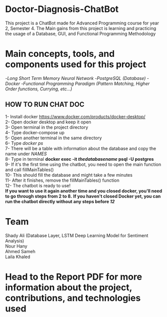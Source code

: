 # Doctor-Diagnosis-ChatBot
This project is a ChatBot made for Advanced Programming course for year 2, Semester 4. 
The Main gains from this project is learning and practicing the usage of a Database, GUI, and Functional Programming Methodology


# Main concepts, tools, and components used for this project
-*Long Short Term Memory Neural Network*
-*PostgreSQL (Database)*
-*Docker*
-*Functional Programming Paradigm (Pattern Matching, Higher Order functions, Currying, etc...)*



## HOW TO RUN CHAT DOC ##

1- Install docker  https://www.docker.com/products/docker-desktop/  
2- Open docker desktop and keep it open  
3- Open terminal in the project directory  
4- Type docker-compose up  
5- Open another terminal in the same directory  
6- Type *docker ps*  
7- There will be a table with information about the database and copy the name
under *NAMES*  
8- Type in terminal **docker exec -it *thedatabasename* psql -U postgres**  
9- If it's the first time using the chatbot, you need to open the main function and call fillMainTables()  
10- This should fill the database and might take a few minutes  
11- After it finishes, remove the fillMainTables() function  
12- The chatbot is ready to use!  
**If you want to use it again another time and you closed docker, you'll need to go through steps from 2 to 8.**
**If you haven't closed Docker yet, you can run the chatbot directly without any steps before *12***


# Team #
Shady Ali (Database Layer, LSTM Deep Learning Model for Sentiment Analysis)  
Nour Hany  
Ahmed Sameh  
Laila Khaled  

# Head to the Report PDF for more information about the project, contributions, and technologies used

